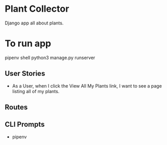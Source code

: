 # Plant Collector
Django app all about plants.

# To run app
pipenv shell
python3 manage.py runserver

## User Stories
- As a User, when I click the View All My Plants link, I want to see a page listing all of my plants.

## Routes
## CLI Prompts
- pipenv